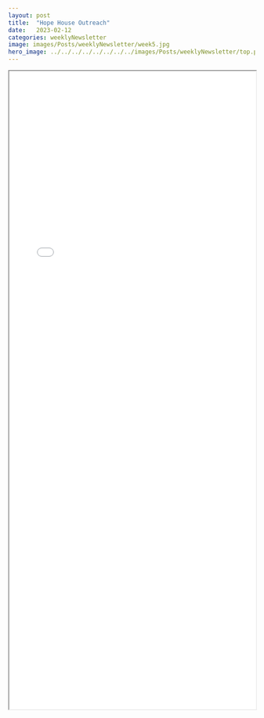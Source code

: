 ```yaml
---
layout: post
title:  "Hope House Outreach"
date:   2023-02-12
categories: weeklyNewsletter
image: images/Posts/weeklyNewsletter/week5.jpg
hero_image: ../../../../../../../../images/Posts/weeklyNewsletter/top.png
---
```



<iframe src="{{ site.baseurl }}/BroncoBulletin/The Broncobots Bulletin 5.pdf" width="100%" height="1300em">
    </iframe>
